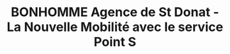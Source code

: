---
title: "BONHOMME Agence de St Donat - La Nouvelle Mobilité avec le service Point S"
url: /saint-donat-sur-lherbasse/bonhomme-agence-de-st-donat-la-nouvelle-mobilite-avec-le-service-point-s/
shop: Autowerkstatt
---